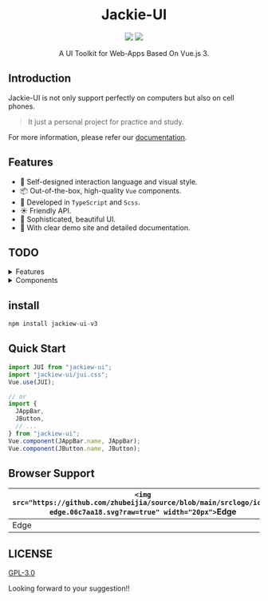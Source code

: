 <div align="center">

# Jackie-UI

<div>

[![](https://img.shields.io/badge/license-MIT-violet.svg)](https://champyin.com)
[![](https://img.shields.io/badge/package-NPM-blueviolet.svg)](https://champyin.com)

</div>

A UI Toolkit for Web-Apps Based On Vue.js 3.

</div>

## Introduction

Jackie-UI is not only support perfectly on computers but also on cell phones.

> It just a personal project for practice and study.

For more information, please refer our [documentation](https://ui.jackiewongz.com/).

## Features

- 🌈 Self-designed interaction language and visual style.
- 📦 Out-of-the-box, high-quality `Vue` components.
- 🥇 Developed in `TypeScript` and `Scss`.
- ☀️ Friendly API.
- 🎨 Sophisticated, beautiful UI.
- 📓 With clear demo site and detailed documentation.

## TODO

<details><summary>Features</summary>
<p>

- [x] AtomCss
- [x] Internationalization
- [ ] Theme

</p>
</details>

<details><summary>Components</summary>
<p>

- Normal

  - [ ] Avatar
  - [ ] Badge
  - [x] Button
  - [x] Card
  - [ ] Carousel
  - [ ] Divider
  - [x] Icon
  - [ ] Image
  - [x] List
  - [ ] Menu
  - [ ] Paper

- Feedback

  - [ ] Alert
  - [ ] Dialog
  - [ ] Tooltip

- From

  - [ ] Auto Complete
  - [ ] Check Box
  - [ ] Radio
  - [ ] Rate
  - [ ] Select
  - [ ] Slider
  - [ ] Switch
  - [ ] Upload

- Layout

  - [x] Application
  - [ ] Grid
  - [x] Layout

- Navigation

  - [x] App Bar
  - [x] Navigation Bar
  - [ ] Pagination
        ...

</p>
</details>

## install

```javascript
npm install jackiew-ui-v3
```

## Quick Start

```javascript
import JUI from "jackiew-ui";
import "jackiew-ui/jui.css";
Vue.use(JUI);

// or
import {
  JAppBar,
  JButton,
  // ...
} from "jackiew-ui";
Vue.component(JAppBar.name, JAppBar);
Vue.component(JButton.name, JButton);
```

## Browser Support

| `<img src="https://github.com/zhubeijia/source/blob/main/srclogo/icon-edge.06c7aa18.svg?raw=true" width="20px">`Edge | `<img src="https://github.com/zhubeijia/source/blob/main/srclogo/icon-chrome.99f0b30c.svg?raw=true" width="20px">`Chrome | `<img src="https://github.com/zhubeijia/source/blob/main/srclogo/icon-safari.1bf88a3e.svg?raw=true" width="20px">`Safari |
| -------------------------------------------------------------------------------------------------------------------- | ------------------------------------------------------------------------------------------------------------------------ | ------------------------------------------------------------------------------------------------------------------------ |
| Edge                                                                                                                 | Last two versions                                                                                                        | Last two versions                                                                                                        |

## LICENSE

[GPL-3.0](LICENSE)

Looking forward to your suggestion!!
